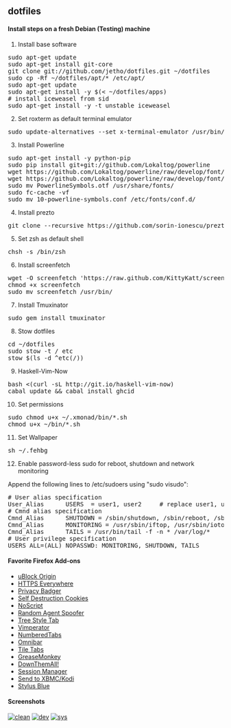 ## dotfiles

#### Install steps on a fresh Debian (Testing) machine

1. Install base software
<pre>
sudo apt-get update
sudo apt-get install git-core
git clone git://github.com/jetho/dotfiles.git ~/dotfiles
sudo cp -Rf ~/dotfiles/apt/* /etc/apt/
sudo apt-get update
sudo apt-get install -y $(< ~/dotfiles/apps)
# install iceweasel from sid
sudo apt-get install -y -t unstable iceweasel
</pre>

2. Set roxterm as default terminal emulator
<pre>
sudo update-alternatives --set x-terminal-emulator /usr/bin/roxterm
</pre>

3. Install Powerline
<pre>
sudo apt-get install -y python-pip
sudo pip install git+git://github.com/Lokaltog/powerline
wget https://github.com/Lokaltog/powerline/raw/develop/font/PowerlineSymbols.otf 
wget https://github.com/Lokaltog/powerline/raw/develop/font/10-powerline-symbols.conf
sudo mv PowerlineSymbols.otf /usr/share/fonts/
sudo fc-cache -vf
sudo mv 10-powerline-symbols.conf /etc/fonts/conf.d/
</pre>

4. Install prezto
<pre>
git clone --recursive https://github.com/sorin-ionescu/prezto.git ~/.zprezto
</pre>

5. Set zsh as default shell
<pre>
chsh -s /bin/zsh
</pre>


6. Install screenfetch
<pre>
wget -O screenfetch 'https://raw.github.com/KittyKatt/screenFetch/master/screenfetch-dev'
chmod +x screenfetch
sudo mv screenfetch /usr/bin/
</pre>

7. Install Tmuxinator
<pre>
sudo gem install tmuxinator
</pre>

8. Stow dotfiles
<pre>
cd ~/dotfiles
sudo stow -t / etc
stow $(ls -d ^etc(/))
</pre>

9. Haskell-Vim-Now
<pre>
bash <(curl -sL http://git.io/haskell-vim-now)
cabal update && cabal install ghcid
</pre>

10. Set permissions
<pre>
sudo chmod u+x ~/.xmonad/bin/*.sh
chmod u+x ~/bin/*.sh
</pre>

11. Set Wallpaper
<pre>
sh ~/.fehbg 
</pre>

12. Enable password-less sudo for reboot, shutdown and network monitoring

Append the following lines to /etc/sudoers using "sudo visudo":
<pre>
# User alias specification
User_Alias      USERS  = user1, user2     # replace user1, user2 etc. with real user names
# Cmnd alias specification
Cmnd_Alias      SHUTDOWN = /sbin/shutdown, /sbin/reboot, /sbin/halt
Cmnd_Alias      MONITORING = /usr/sbin/iftop, /usr/sbin/iotop, /usr/sbin/nethogs
Cmnd_Alias      TAILS = /usr/bin/tail -f -n * /var/log/*
# User privilege specification
USERS ALL=(ALL) NOPASSWD: MONITORING, SHUTDOWN, TAILS
</pre>



#### Favorite Firefox Add-ons
- [uBlock Origin](https://addons.mozilla.org/pt-br/firefox/addon/ublock-origin/)
- [HTTPS Everywhere](https://www.eff.org/https-everywhere)
- [Privacy Badger](https://addons.mozilla.org/pt-br/firefox/addon/privacy-badger-firefox/)
- [Self Destruction Cookies](https://addons.mozilla.org/pt-br/firefox/addon/self-destructing-cookies/)
- [NoScript](https://addons.mozilla.org/en-us/firefox/addon/noscript/)
- [Random Agent Spoofer](https://addons.mozilla.org/pt-br/firefox/addon/random-agent-spoofer/)
- [Tree Style Tab](https://addons.mozilla.org/pt-br/firefox/addon/tree-style-tab/)
- [Vimperator](https://addons.mozilla.org/en-us/firefox/addon/vimperator/)
- [NumberedTabs](https://addons.mozilla.org/En-us/firefox/addon/numberedtabs/)
- [Omnibar](https://addons.mozilla.org/en-us/firefox/addon/omnibar/)
- [Tile Tabs](https://addons.mozilla.org/en-us/firefox/addon/tile-tabs/)
- [GreaseMonkey](https://addons.mozilla.org/en-us/firefox/addon/greasemonkey/)
- [DownThemAll!](https://addons.mozilla.org/en-us/firefox/addon/downthemall/)
- [Session Manager](https://addons.mozilla.org/en-us/firefox/addon/session-manager/)
- [Send to XBMC/Kodi](https://addons.mozilla.org/en-US/firefox/addon/send-to-xbmc/)
- [Stylus Blue](https://addons.mozilla.org/de/firefox/addon/stylus-blue/)



#### Screenshots

[![clean](https://raw.github.com/jetho/debian-and-xmonad-Config/master/screenshots/clean_th.png)](https://raw.github.com/jetho/debian-and-xmonad-Config/master/screenshots/clean.png)
[![dev](https://raw.github.com/jetho/debian-and-xmonad-Config/master/screenshots/dev_th.png)](https://raw.github.com/jetho/debian-and-xmonad-Config/master/screenshots/dev.png)
[![sys](https://raw.github.com/jetho/debian-and-xmonad-Config/master/screenshots/sys_th.png)](https://raw.github.com/jetho/debian-and-xmonad-Config/master/screenshots/sys.png)
